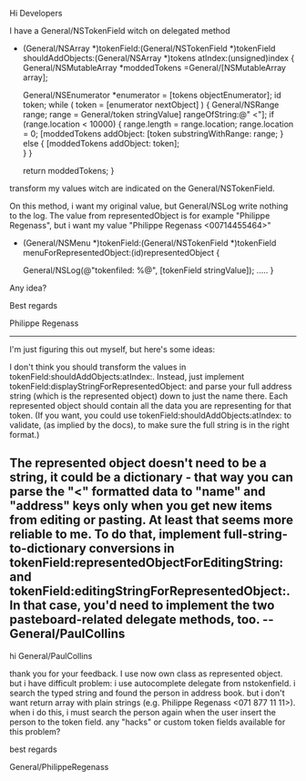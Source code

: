 
Hi Developers

I have a General/NSTokenField witch on delegated method
    
- (General/NSArray *)tokenField:(General/NSTokenField *)tokenField shouldAddObjects:(General/NSArray *)tokens atIndex:(unsigned)index
{
	General/NSMutableArray *moddedTokens =General/[NSMutableArray array];
	
	General/NSEnumerator *enumerator = [tokens objectEnumerator];
	id token;
	while ( token = [enumerator nextObject] ) {
		General/NSRange range;
		range = General/token stringValue] rangeOfString:@" <"];
		if (range.location < 10000) {
			range.length = range.location;
			range.location = 0;
			[moddedTokens addObject: [token substringWithRange: range;
		} else {
			[moddedTokens addObject: token];		
		}
	}
	
	return moddedTokens;
}

transform my values witch are indicated on the General/NSTokenField.

On this method, i want my original value, but General/NSLog write nothing to the log.
The value from representedObject is for example "Philippe Regenass", but i want my value "Philippe Regenass <00714455464>"
    
- (General/NSMenu *)tokenField:(General/NSTokenField *)tokenField menuForRepresentedObject:(id)representedObject
{

	General/NSLog(@"tokenfiled: %@", [tokenField stringValue]);
	.....
}

Any idea? 

Best regards

Philippe Regenass

----
I'm just figuring this out myself, but here's some ideas:

I don't think you should transform the values in tokenField:shouldAddObjects:atIndex:. Instead, just implement tokenField:displayStringForRepresentedObject: and parse your full address string (which is the represented object) down to just the name there.  Each represented object should contain all the data you are representing for that token. (If you want, you could use tokenField:shouldAddObjects:atIndex: to validate, (as implied by the docs), to make sure the full string is in the right format.)

The represented object doesn't need to be a string, it could be a dictionary - that way you can parse the "<" formatted data to "name" and "address" keys only when you get new items from editing or pasting. At least that seems more reliable to me. To do that, implement full-string-to-dictionary conversions in tokenField:representedObjectForEditingString: and tokenField:editingStringForRepresentedObject:. In that case, you'd need to implement the two pasteboard-related delegate methods, too. -- General/PaulCollins
----
hi General/PaulCollins

thank you for your feedback. I use now own class as represented object. but i have difficult problem: i use autocomplete delegate from nstokenfield.
i search the typed string and found the person in address book. but i don't want return array with plain strings (e.g. Philippe Regenass <071 877 11 11>). when i do this, i must search the person again when the user insert the person to the token field.
any "hacks" or custom token fields available for this problem?

best regards

General/PhilippeRegenass
